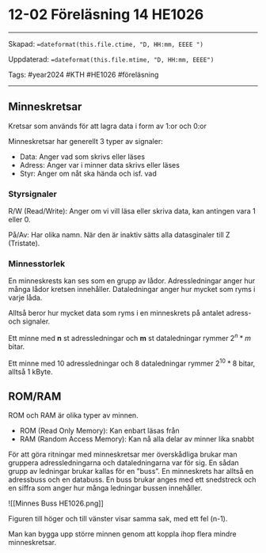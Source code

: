 # 12-02 Föreläsning 14 HE1026

---

Skapad: `=dateformat(this.file.ctime, "D, HH:mm, EEEE ")`

Uppdaterad: `=dateformat(this.file.mtime, "D, HH:mm, EEEE")`

Tags: #year2024 #KTH #HE1026 #föreläsning

---

## Minneskretsar

Kretsar som används för att lagra data i form av 1:or och 0:or

Minneskretsar har generellt 3 typer av signaler:

- Data: Anger vad som skrivs eller läses
- Adress: Anger var i minner data skrivs eller läses
- Styr: Anger om nåt ska hända och isf. vad

### Styrsignaler

R/W (Read/Write): Anger om vi vill läsa eller skriva data, kan antingen vara 1 eller 0.

På/Av: Har olika namn. När den är inaktiv sätts alla datasginaler till Z (Tristate).

### Minnesstorlek

En minneskrests kan ses som en grupp av lådor. Adressledningar anger hur många lådor kretsen innehåller. Dataledningar anger hur mycket som ryms i varje låda.

Alltså beror hur mycket data som ryms i en minneskrets på antalet adress- och signaler.

Ett minne med **n** st adressledningar och **m** st dataledningar rymmer $2^n * m$ bitar.

Ett minne med 10 adressledningar och 8 dataledningar rymmer $2^{10} * 8$ bitar, alltså 1 kByte.

## ROM/RAM

ROM och RAM är olika typer av minnen.

- ROM (Read Only Memory): Kan enbart läsas från
- RAM (Random Access Memory): Kan nå alla delar av minner lika snabbt

För att göra ritningar med minneskretsar mer överskådliga brukar man gruppera adressledningarna och dataledningarna var för sig. En sådan grupp av ledningar brukar kallas för en ”buss”. En minneskrets har alltså en adressbuss och en databuss. En buss brukar anges med ett snedstreck och en siffra som anger hur många ledningar bussen innehåller.

![[Minnes Buss HE1026.png]]

Figuren till höger och till vänster visar samma sak, med ett fel (n-1).

Man kan bygga upp större minnen genom att koppla ihop flera mindre minneskretsar.
